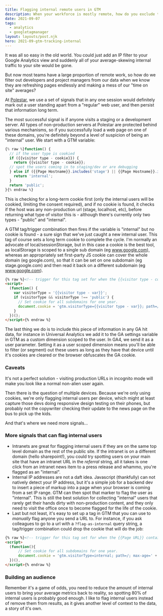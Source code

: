 ```yaml
---
title: Flagging internal remote users in GTM
description: When your workforce is mostly remote, how do you exclude them from results?
date: 2021-09-07
tags:
  - analytics
  - googletagmanager
layout: layouts/post.njk
hero: 2021-09-gtm-tracking-internal
---
```


It was all so easy in the old world. You could just add an IP filter to your Google Analytics view and suddenly all of your average-skewing internal traffic to your site would be gone.

But now most teams have a large proportion of remote work, so how do we filter out developers and project managers from our data when we know they are refreshing pages endlessly and making a mess of our "time on site" averages?

At [Polestar](https://www.polestar.com), we use a set of signals that in any one session would definitely mark out a user standing apart from a "regular" web user, and then persist that information long term.

The most successful signal is if anyone visits a staging or a development server. All types of non-production servers at Polestar are protected behind various mechanisms, so if you successfully load a web page on one of these domains, you're definitely beyond a level of suspicion of being an "internal" user. We start with a GTM variable:


```js
{% raw %}function() {
  // if the user type is cookied
  if ({{visitor type - cookie}}) {
    return {{visitor type - cookie}};
  // spot the users coming in to staging/dev or are debugging
  } else if ({{Page Hostname}}.includes('stage') || {{Page Hostname}}.includes('local')) {
    return 'internal';
  }
  return 'public';
}{% endraw %}  
```

This is checking for a long-term cookie first (only the internal users will be cookied, limiting the consent required), and if no cookie is found, it checks if the host was any non-production url (stage, localhost, etc), before returning what type of visitor this is - although there's currently only two types - "public" and "internal".

A GTM tag/trigger combination then fires if the variable is "internal" but no cookie is found - a sure sign that we've just caught a new internal user. This tag of course sets a long term cookie to complete the cycle. I'm normally an advocate of local/sessionStorage, but in this case a cookie is the best tool, as localStorage is scoped to a single sub domain (eg www.google.com), whereas an appropriately set first-party JS cookie can cover the whole domain (eg google.com), so that it can be set on one subdomain (eg stage.google.com) and then read it back on a different subdomain (eg www.google.com).

```html
{% raw %}<!-- trigger for this tag set for when the {{visitor type - cookie}} is undefined & {{visitor type - var}} is NOT "public" -->
<script>
  (function() {
    var visitorType = '{{visitor type - var}}';
    if (visitorType && visitorType !== 'public') {
      // Set cookie for all subdomains for one year.
      document.cookie = 'gtm.visitorType={{visitor type - var}}; path=/; max-age=' + (60*60*24*365) + '; domain=.polestar.com'; 
    }
  })();
</script>{% endraw %}  
```

The last thing we do is to include this piece of information in any GA hit data, for instance in Universal Analytics we add it to the GA settings variable in GTM as a custom dimension scoped to the user. In GA4, we send it as a user parameter. Setting it as a user scoped dimension means you'll be able to filter (or segment) out these users as long as they have that device until it's cookies are cleared or the browser obfuscates the GA cookie.

### Caveats

It's not a perfect solution - visiting production URLs in incognito mode will make you look like a normal non-alien user again.

Then there is the question of multiple devices. Because we're only using cookies, we're only flagging internal users per device, which might at least capture those devs doing responsive design testing on their phones, but probably not the copywriter checking their update to the news page on the bus to pick up the kids. 

And that's where we need more signals...

### More signals that can flag internal users

- Intranets are great for flagging internal users if they are on the same top level domain as the rest of the public site. If the intranet is on a different domain (hello sharepoint!), you could try spotting users on your main site that have an intranet URL in the _referral_ string, all it takes is one click from an intranet news item to a press release and whammo, you're flagged as an "internal".
- Internal IP addresses are not a daft idea. Javascript (thankfully) can not natively detect your IP address, but it's a simple job for a backend dev to insert a piece of markup into a page when your browser is coming from a set IP range. GTM can then spot that marker to flag the user as "internal". This is still the best solution for collecting "internal" users that rarely get their hands dirty with non-production content, and they only need to visit the office once to become flagged for the life of the cookie.
- Last but not least, it's easy to set up a tag in GTM that you can use to _manually_ flag anyone you send a URL to. For instance, if you ask colleagues to go to a url with a `?flag-as-internal` query string, a tag/trigger combination could drop the cookie that will do the job:
```html
{% raw %}<!-- trigger for this tag set for when the {{Page URL}} contains 'flag-as-internal' -->
<script>
  (function(){
      // Set cookie for all subdomains for one year.
      document.cookie = 'gtm.visitorType=internal; path=/; max-age=' + (60*60*24*365) + '; domain=.polestar.com'; 
  })(),
</script>{% endraw %}  
```

### Building an audience

Remember it's a game of odds, you need to reduce the amount of internal users to bring your average metrics back to reality, so spotting 80% of internal users is probably good enough. I like to flag internal users instead of remove them from results, as it gives another level of context to the data, a story of it's own.


